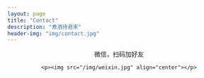 ```yaml
---
layout: page
title: "Contact"
description: "煮酒待君来"
header-img: "img/contact.jpg"
---
```




<center>

微信，扫码加好友

```
<p><img src="/img/weixin.jpg" align="center"></p>
```

</center>

